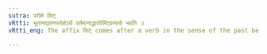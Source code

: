 ```yaml
---
sutra: परोक्षे लिट्
vRtti: भूतानद्यतनपरोक्षेऽर्थे वर्तमानाद्धातोर्लिट्प्रत्ययो भवति ॥
vRtti_eng: The affix लिट् comes after a verb in the sense of the past before the commencement of the current day and unperceived by the narrator.

---
```

